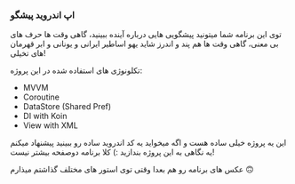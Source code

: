### اپ اندروید پیشگو 

توی این برنامه شما میتونید پیشگویی هایی درباره آینده ببینید، گاهی وقت ها حرف های بی معنی، گاهی وقت ها هم پند و اندرز شاید یهو اساطیر ایرانی و یونانی و ابر قهرمان های تخیلی!

تکلونوژی های استفاده شده در این پروژه:
- MVVM
- Coroutine
- DataStore (Shared Pref)
- DI with Koin
- View with XML


این یه پروژه خیلی ساده هست و اگه میخواید یه کد اندروید ساده رو ببینید پیشنهاد میکنم یه نگاهی به این پروژه بندازید :)
کلا برنامه دوصفحه بیشتر نیست!

عکس های برنامه رو هم بعدا وقتی توی استور های مختلف گذاشتم میذارم 🙃